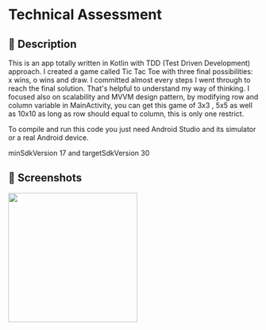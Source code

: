 # Technical Assessment

## :scroll: Description
This is an app totally written in Kotlin with TDD (Test Driven Development) approach. I created a game called Tic Tac Toe with three final possibilities: x wins, o wins and draw. I committed almost every steps I went through to reach the final solution. That's helpful to understand my way of thinking. I focused also on scalability and MVVM design pattern, by modifying row and column variable in MainActivity, you can get this game of 3x3 , 5x5 as well as 10x10 as long as row should equal to column, this is only one restrict.

To compile and run this code you just need Android Studio and its simulator or a real Android device.

minSdkVersion 17 and targetSdkVersion 30

## :camera_flash: Screenshots
<img src="/results/screenshot_1.png" width="260">
